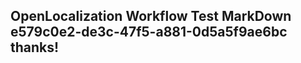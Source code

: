 <properties
ms.topic="hero-topic"
ms.test1="hero-topic"
ms.test2="test"/>


## OpenLocalization Workflow Test MarkDown e579c0e2-de3c-47f5-a881-0d5a5f9ae6bc thanks!



<!--HONumber=Jul16_HO3-->


